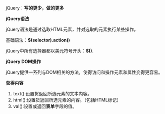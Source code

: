jQuery：**写的更少，做的更多**

**jQuery语法**

jQuery语法是通过选取HTML元素，并对选取的元素执行某些操作。

基础语法：**$(selector).action()**

jQuery中所有选择器都以美元符号开头：**$()**.

**jQuery DOM操作**

jQuery提供一系列与DOM相关的方法，使得访问和操作元素和属性变得更容易。

**获得内容**

1. text():设置货返回所选元素的文本内容。
2. html():设置货返回所选元素的内容。（包括HTML标记）
3. val():设置或返回**表单**字段的值。

